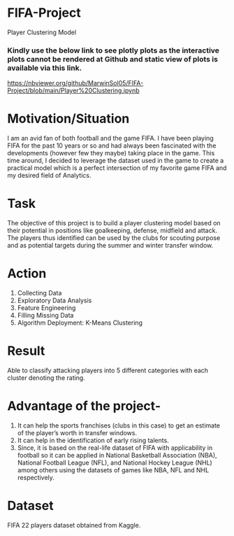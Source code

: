 # FIFA-Project
Player Clustering Model

### Kindly use the below link to see plotly plots as the interactive plots cannot be rendered at Github and static view of plots is available via this link.
https://nbviewer.org/github/MarwinSol05/FIFA-Project/blob/main/Player%20Clustering.ipynb

# Motivation/Situation
I am an avid fan of both football and the game FIFA. I have been playing FIFA for the past 10 years or so and had always been fascinated with the developments (however few they maybe) taking place in the game. This time around, I decided to leverage the dataset used in the game to create a practical model which is a perfect intersection of my favorite game FIFA and my desired field of Analytics.

# Task
The objective of this project is to build a player clustering model based on their potential in positions like goalkeeping, defense, midfield and attack. The players thus identified can be used by the clubs for scouting purpose and as potential targets during the summer and winter transfer window.

# Action
1. Collecting Data
2. Exploratory Data Analysis
3. Feature Engineering
4. Filling Missing Data
5. Algorithm Deployment: K-Means Clustering

# Result 
Able to classify attacking players into 5 different categories with each cluster denoting the rating.

# Advantage of the project- 
1.	It can help the sports franchises (clubs in this case) to get an estimate of the player’s worth in transfer windows.
2.	It can help in the identification of early rising talents.
3.	Since, it is based on the real-life dataset of FIFA with applicability in football so it can be applied in National Basketball Association (NBA), National Football League (NFL), and National Hockey League (NHL) among others using the datasets of games like NBA, NFL and NHL respectively.

# Dataset
FIFA 22 players dataset obtained from Kaggle.

